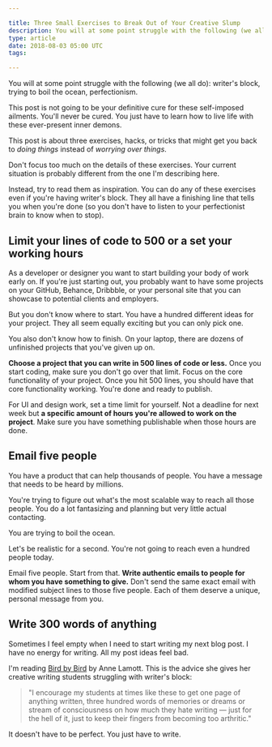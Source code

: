 ```yaml
---

title: Three Small Exercises to Break Out of Your Creative Slump
description: You will at some point struggle with the following (we all do)- —writer's block, trying to boil the ocean, perfectionism
type: article
date: 2018-08-03 05:00 UTC
tags:

---
```


You will at some point struggle with the following (we all do): writer's block, trying to boil the ocean, perfectionism.

This post is not going to be your definitive cure for these self-imposed ailments. You'll never be cured. You just have to learn how to live life with these ever-present inner demons.

This post is about three exercises, hacks, or tricks that might get you back to *doing things* instead of *worrying over things*.

Don't focus too much on the details of these exercises. Your current situation is probably different from the one I'm describing here.

Instead, try to read them as inspiration. You can do any of these exercises even if you're having writer's block. They all have a finishing line that tells you when you're done (so you don't have to listen to your perfectionist brain to know when to stop).

## Limit your lines of code to 500 or a set your working hours

As a developer or designer you want to start building your body of work early on. If you're just starting out, you probably want to have some projects on your GitHub, Behance, Dribbble, or your personal site that you can showcase to potential clients and employers.

But you don't know where to start. You have a hundred different ideas for your project. They all seem equally exciting but you can only pick one.

You also don't know how to finish. On your laptop, there are dozens of unfinished projects that you've given up on.

**Choose a project that you can write in 500 lines of code or less.** Once you start coding, make sure you don't go over that limit. Focus on the core functionality of your project. Once you hit 500 lines, you should have that core functionality working. You're done and ready to publish.

For UI and design work, set a time limit for yourself. Not a deadline for next week but **a specific amount of hours you're allowed to work on the project**. Make sure you have something publishable when those hours are done.

## Email five people

You have a product that can help thousands of people. You have a message that needs to be heard by millions.

You're trying to figure out what's the most scalable way to reach all those people. You do a lot fantasizing and planning but very little actual contacting.

You are trying to boil the ocean.

Let's be realistic for a second. You're not going to reach even a hundred people today.

Email five people. Start from that. **Write authentic emails to people for whom you have something to give.** Don't send the same exact email with modified subject lines to those five people. Each of them deserve a unique, personal message from you.

## Write 300 words of anything

Sometimes I feel empty when I need to start writing my next blog post. I have no energy for writing. All my post ideas feel bad.

I'm reading [Bird by Bird](https://www.amazon.com/Bird-Some-Instructions-Writing-Life/dp/0385480016) by Anne Lamott. This is the advice she gives her creative writing students struggling with writer's block:

> "I encourage my students at times like these to get one page of anything written, three hundred words of memories or dreams or stream of consciousness on how much they hate writing — just for the hell of it, just to keep their fingers from becoming too arthritic."

It doesn't have to be perfect. You just have to write.

